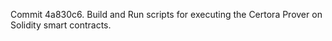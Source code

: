 Commit 4a830c6.                    Build and Run scripts for executing the Certora Prover on Solidity smart contracts.